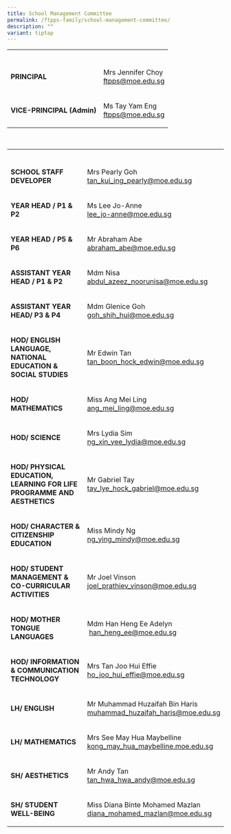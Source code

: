 ```yaml
---
title: School Management Committee
permalink: /ftpps-family/school-management-committee/
description: ""
variant: tiptap
---
```

<table style="minWidth: 50px">
<colgroup>
<col>
<col>
</colgroup>
<tbody>
<tr>
<th rowspan="1" colspan="1">
<p></p>
</th>
<th rowspan="1" colspan="1">
<p></p>
</th>
</tr>
<tr>
<td rowspan="1" colspan="1">
<p><strong>PRINCIPAL</strong>
</p>
</td>
<td rowspan="1" colspan="1">
<p>Mrs Jennifer Choy
<br><a href="mailto:ftpps@moe.edu.sg" rel="noopener noreferrer nofollow" target="_blank">ftpps@moe.edu.sg</a>
</p>
</td>
</tr>
<tr>
<td rowspan="1" colspan="1">
<p><strong>VICE-PRINCIPAL (Admin)</strong>
</p>
</td>
<td rowspan="1" colspan="1">
<p>Ms Tay Yam Eng
<br><a href="mailto:ftpps@moe.edu.sg" rel="noopener noreferrer nofollow" target="_blank">ftpps@moe.edu.sg</a>
</p>
</td>
</tr>
</tbody>
</table>
<p>
<br>
</p>
<table style="minWidth: 50px">
<colgroup>
<col>
<col>
</colgroup>
<tbody>
<tr>
<th rowspan="1" colspan="1">
<p></p>
</th>
<th rowspan="1" colspan="1">
<p></p>
</th>
</tr>
<tr>
<td rowspan="1" colspan="1">
<p><strong>SCHOOL STAFF DEVELOPER</strong>
</p>
</td>
<td rowspan="1" colspan="1">
<p>Mrs Pearly Goh
<br><a href="mailto:tan_kui_ing_pearly@moe.edu.sg" rel="noopener noreferrer nofollow" target="_blank">tan_kui_ing_pearly@moe.edu.sg</a>
</p>
</td>
</tr>
<tr>
<td rowspan="1" colspan="1">
<p><strong>YEAR HEAD / P1 &amp; P2</strong>
</p>
</td>
<td rowspan="1" colspan="1">
<p>Ms Lee Jo-Anne
<br><a href="mailto:lee_jo-anne@moe.edu.sg" rel="noopener noreferrer nofollow" target="_blank">lee_jo-anne@moe.edu.sg</a>
</p>
</td>
</tr>
<tr>
<td rowspan="1" colspan="1">
<p><strong>YEAR HEAD / P5 &amp; P6</strong>
</p>
</td>
<td rowspan="1" colspan="1">
<p>Mr Abraham Abe
<br><a href="mailto:abraham_abe@moe.edu.sg" rel="noopener noreferrer nofollow" target="_blank">abraham_abe@moe.edu.sg</a>
</p>
</td>
</tr>
<tr>
<td rowspan="1" colspan="1">
<p><strong>ASSISTANT YEAR HEAD / P1 &amp; P2</strong>
</p>
</td>
<td rowspan="1" colspan="1">
<p>Mdm Nisa
<br><a href="mailto:abdul_azeez_noorunisa@moe.edu.sg" rel="noopener noreferrer nofollow" target="_blank">abdul_azeez_noorunisa@moe.edu.sg</a>
</p>
</td>
</tr>
<tr>
<td rowspan="1" colspan="1">
<p><strong>ASSISTANT YEAR HEAD/ P3 &amp; P4</strong>
</p>
</td>
<td rowspan="1" colspan="1">
<p>Mdm Glenice Goh
<br><a href="mailto:goh_shih_hui@moe.edu.sg" rel="noopener noreferrer nofollow" target="_blank">goh_shih_hui@moe.edu.sg</a>
</p>
</td>
</tr>
<tr>
<td rowspan="1" colspan="1">
<p><strong>HOD/ ENGLISH LANGUAGE, NATIONAL EDUCATION &amp; SOCIAL STUDIES</strong>
</p>
</td>
<td rowspan="1" colspan="1">
<p>Mr Edwin Tan
<br><a href="http://tan_boon_hock_edwin@moe.edu.sg/" rel="noopener noreferrer nofollow" target="_blank">tan_boon_hock_edwin@moe.edu.sg</a>
</p>
</td>
</tr>
<tr>
<td rowspan="1" colspan="1">
<p><strong>HOD/ MATHEMATICS</strong>
</p>
</td>
<td rowspan="1" colspan="1">
<p>Miss Ang Mei Ling
<br><a href="mailto:ang_mei_ling@moe.edu.sg" rel="noopener noreferrer nofollow" target="_blank">ang_mei_ling@moe.edu.sg</a>
</p>
</td>
</tr>
<tr>
<td rowspan="1" colspan="1">
<p><strong>HOD/ SCIENCE</strong>
</p>
</td>
<td rowspan="1" colspan="1">
<p>Mrs Lydia Sim
<br><a href="mailto:ng_xin_yee_lydia@moe.edu.sg" rel="noopener noreferrer nofollow" target="_blank">ng_xin_yee_lydia@moe.edu.sg</a>
</p>
</td>
</tr>
<tr>
<td rowspan="1" colspan="1">
<p><strong>HOD/ PHYSICAL EDUCATION, LEARNING FOR LIFE PROGRAMME AND AESTHETICS</strong>
</p>
</td>
<td rowspan="1" colspan="1">
<p>Mr Gabriel Tay
<br><a href="mailto:tay_lye_hock_gabriel@moe.edu.sg" rel="noopener noreferrer nofollow" target="_blank">tay_lye_hock_gabriel@moe.edu.sg</a>
</p>
</td>
</tr>
<tr>
<td rowspan="1" colspan="1">
<p><strong>HOD/ CHARACTER &amp; CITIZENSHIP EDUCATION</strong>
</p>
</td>
<td rowspan="1" colspan="1">
<p>Miss Mindy Ng
<br><a href="mailto:ng_ying_mindy@moe.edu.sg" rel="noopener noreferrer nofollow" target="_blank">ng_ying_mindy@moe.edu.sg</a>
</p>
</td>
</tr>
<tr>
<td rowspan="1" colspan="1">
<p><strong>HOD/ STUDENT MANAGEMENT &amp; CO-CURRICULAR ACTIVITIES</strong>
</p>
</td>
<td rowspan="1" colspan="1">
<p>Mr Joel Vinson
<br><a href="mailto:joel_prathiev_vinson@moe.edu.sg" rel="noopener noreferrer nofollow" target="_blank">joel_prathiev_vinson@moe.edu.sg</a>
</p>
</td>
</tr>
<tr>
<td rowspan="1" colspan="1">
<p><strong>HOD/ MOTHER TONGUE LANGUAGES</strong>
</p>
</td>
<td rowspan="1" colspan="1">
<p>Mdm Han Heng Ee Adelyn
<br>&nbsp;<a href="mailto:han_heng_ee@moe.edu.sg" rel="noopener noreferrer nofollow" target="_blank">han_heng_ee@moe.edu.sg</a>
</p>
</td>
</tr>
<tr>
<td rowspan="1" colspan="1">
<p><strong>HOD/ INFORMATION &amp; COMMUNICATION TECHNOLOGY</strong>
</p>
</td>
<td rowspan="1" colspan="1">
<p>Mrs Tan Joo Hui Effie
<br><a href="mailto:ho_joo_hui_effie@moe.edu.sg" rel="noopener noreferrer nofollow" target="_blank">ho_joo_hui_effie@moe.edu.sg</a>
</p>
</td>
</tr>
<tr>
<td rowspan="1" colspan="1">
<p><strong>LH/ ENGLISH</strong>
</p>
</td>
<td rowspan="1" colspan="1">
<p>Mr Muhammad Huzaifah Bin Haris
<br><a href="mailto:muhammad_huzaifah_haris@moe.edu.sg" rel="noopener noreferrer nofollow" target="_blank">muhammad_huzaifah_haris@moe.edu.sg</a>
</p>
</td>
</tr>
<tr>
<td rowspan="1" colspan="1">
<p><strong>LH/ MATHEMATICS</strong>
</p>
</td>
<td rowspan="1" colspan="1">
<p>Mrs See May Hua Maybelline
<br><a href="mailto:kong_may_hua_maybelline.moe.edu.sg" rel="noopener noreferrer nofollow" target="_blank">kong_may_hua_maybelline.moe.edu.sg</a>
</p>
</td>
</tr>
<tr>
<td rowspan="1" colspan="1">
<p><strong>SH/ AESTHETICS</strong>
</p>
</td>
<td rowspan="1" colspan="1">
<p>Mr Andy Tan
<br><a href="mailto:tan_hwa_hwa_andy@moe.edu.sg" rel="noopener noreferrer nofollow" target="_blank">tan_hwa_hwa_andy@moe.edu.sg</a>
</p>
</td>
</tr>
<tr>
<td rowspan="1" colspan="1">
<p><strong>SH/ STUDENT WELL-BEING</strong>
</p>
</td>
<td rowspan="1" colspan="1">
<p>Miss Diana Binte Mohamed Mazlan
<br><a href="mailto:diana_mohamed_mazlan@moe.edu.sg" rel="noopener noreferrer nofollow" target="_blank">diana_mohamed_mazlan@moe.edu.sg</a>
</p>
</td>
</tr>
</tbody>
</table>
<p></p>
